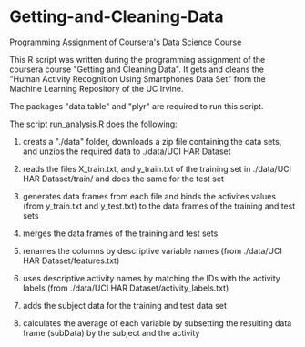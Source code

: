# Getting-and-Cleaning-Data
Programming Assignment of Coursera's Data Science Course


This R script was written during the programming assignment of the coursera course "Getting and Cleaning Data". It gets and cleans the "Human Activity Recognition Using Smartphones Data Set" from the Machine Learning Repository of the UC Irvine.


The packages "data.table" and "plyr" are required to run this script. 

The script run_analysis.R does the following:

1. creats a "./data" folder, downloads a zip file containing the data sets, and unzips the required data to ./data/UCI HAR Dataset

2. reads the files X_train.txt, and y_train.txt of the training set in ./data/UCI HAR Dataset/train/ and does the same for the test set

3. generates data frames from each file and binds the activites values (from y_train.txt and y_test.txt) to the data frames of the training and test sets

4. merges the data frames of the training and test sets

5. renames the columns by descriptive variable names (from ./data/UCI HAR Dataset/features.txt)

6. uses descriptive activity names by matching the IDs with the activity labels (from ./data/UCI HAR Dataset/activity_labels.txt)

7. adds the subject data for the training and test data set

8. calculates the average of each variable by subsetting the resulting data frame (subData) by the subject and the activity